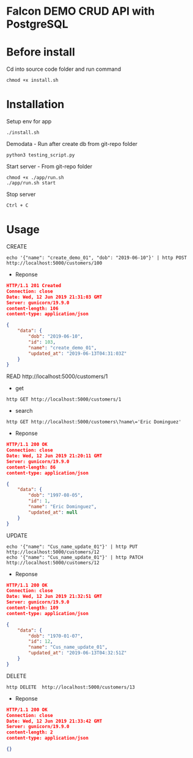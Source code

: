 # Falcon DEMO CRUD API with PostgreSQL

Before install
==============

Cd into source code folder and run command

```
chmod +x install.sh
```


Installation
============

Setup env for app

```
./install.sh
```

Demodata <optional> - Run after create db from git-repo folder
```
python3 testing_script.py
```

Start server - From git-repo folder

```
chmod +x ./app/run.sh
./app/run.sh start
```

Stop server

```
Ctrl + C
```

Usage
=====

CREATE
```shell
echo '{"name": "create_demo_01", "dob": "2019-06-10"}' | http POST http://localhost:5000/customers/100
```

- Reponse
```json
HTTP/1.1 201 Created
Connection: close
Date: Wed, 12 Jun 2019 21:31:03 GMT
Server: gunicorn/19.9.0
content-length: 106
content-type: application/json

{
    "data": {
        "dob": "2019-06-10",
        "id": 103,
        "name": "create_demo_01",
        "updated_at": "2019-06-13T04:31:03Z"
    }
}
```

READ
http://localhost:5000/customers/1

- get
```shell
http GET http://localhost:5000/customers/1
```

- search
```shell
http GET http://localhost:5000/customers\?name\='Eric Dominguez'
```

- Reponse
```json
HTTP/1.1 200 OK
Connection: close
Date: Wed, 12 Jun 2019 21:20:11 GMT
Server: gunicorn/19.9.0
content-length: 86
content-type: application/json

{
    "data": {
        "dob": "1997-08-05",
        "id": 1,
        "name": "Eric Dominguez",
        "updated_at": null
    }
}

```

UPDATE
```shell
echo '{"name": "Cus_name_update_01"}' | http PUT http://localhost:5000/customers/12
echo '{"name": "Cus_name_update_01"}' | http PATCH http://localhost:5000/customers/12
```

- Reponse
```json
HTTP/1.1 200 OK
Connection: close
Date: Wed, 12 Jun 2019 21:32:51 GMT
Server: gunicorn/19.9.0
content-length: 109
content-type: application/json

{
    "data": {
        "dob": "1970-01-07",
        "id": 12,
        "name": "Cus_name_update_01",
        "updated_at": "2019-06-13T04:32:51Z"
    }
}
```

DELETE
```shell
http DELETE  http://localhost:5000/customers/13
```

- Reponse
```json
HTTP/1.1 200 OK
Connection: close
Date: Wed, 12 Jun 2019 21:33:42 GMT
Server: gunicorn/19.9.0
content-length: 2
content-type: application/json

{}
```